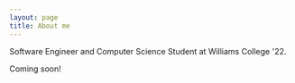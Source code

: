 ```yaml
---
layout: page
title: About me
---
```


Software Engineer and Computer Science Student at Williams College '22.

Coming soon!
